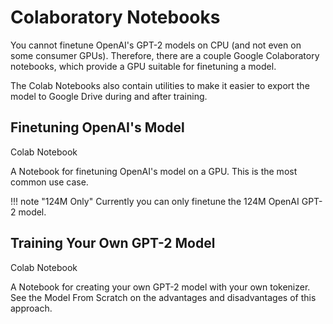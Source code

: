 # Colaboratory Notebooks

You cannot finetune OpenAI's GPT-2 models on CPU (and not even on some consumer GPUs). Therefore, there are a couple Google Colaboratory notebooks, which provide a GPU suitable for finetuning a model.

The Colab Notebooks also contain utilities to make it easier to export the model to Google Drive during and after training.

## Finetuning OpenAI's Model

Colab Notebook

A Notebook for finetuning OpenAI's model on a GPU. This is the most common use case.

<!-- prettier-ignore -->
!!! note "124M Only"
    Currently you can only finetune the 124M OpenAI GPT-2 model.

## Training Your Own GPT-2 Model

Colab Notebook

A Notebook for creating your own GPT-2 model with your own tokenizer. See the Model From Scratch on the advantages and disadvantages of this approach.
